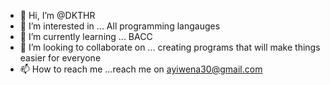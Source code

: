 - 👋 Hi, I’m @DKTHR
- 👀 I’m interested in ... All programming langauges
- 🌱 I’m currently learning ... BACC
-  💞️ I’m looking to collaborate on ... creating programs that will make things easier for everyone
- 📫 How to reach me ...reach me on ayiwena30@gmail.com

<!---
DKTHR/DKTHR is a ✨ special ✨ repository because its `README.md` (this file) appears on your GitHub profile.
You can click the Preview link to take a look at your changes.
--->
